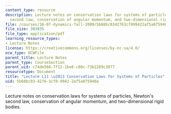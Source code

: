 ```yaml
---
content_type: resource
description: Lecture notes on conservation laws for systems of particles, Newton's
  second law, conservation of angular momentum, and two-dimensional rigid bodies.
file: /courses/16-07-dynamics-fall-2009/5b68bc0342763cf099422af5a075940a_MIT16_07F09_Lec11.pdf
file_size: 303035
file_type: application/pdf
learning_resource_types:
- Lecture Notes
license: https://creativecommons.org/licenses/by-nc-sa/4.0/
ocw_type: OCWFile
parent_title: Lecture Notes
parent_type: CourseSection
parent_uid: c74de568-7f12-1be8-c80c-73b2269c3877
resourcetype: Document
title: "Lecture L11 \u2013 Conservation Laws for Systems of Particles"
uid: 5b68bc03-4276-3cf0-9942-2af5a075940a
---
```

Lecture notes on conservation laws for systems of particles, Newton's second law, conservation of angular momentum, and two-dimensional rigid bodies.